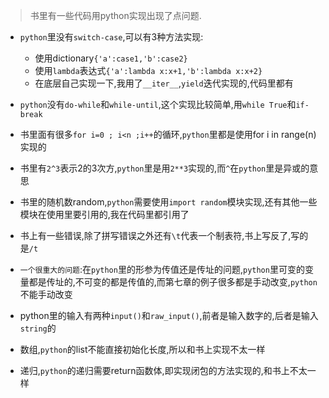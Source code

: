 >书里有一些代码用python实现出现了点问题.
 
 - `python`里没有`switch-case`,可以有3种方法实现:
 	 - 使用dictionary`{'a':case1,'b':case2}`
 	 - 使用`lambda`表达式`{'a':lambda x:x+1,'b':lambda x:x+2}`
 	 - 在底层自己实现一下,我用了`__iter__`,`yield`迭代实现的,代码里都有
 - `python`没有`do-while`和`while-until`,这个实现比较简单,用`while True`和`if-break`
 
 - 书里面有很多`for i=0 ; i<n ;i++`的循环,`python`里都是使用for i in range(n)实现的
 - 书里有`2^3`表示2的3次方,`python`里是用`2**3`实现的,而`^`在`python`里是异或的意思
 - 书里的随机数random,`python`需要使用`import random`模块实现,还有其他一些模块在使用里要引用的,我在代码里都引用了
 - 书上有一些错误,除了拼写错误之外还有`\t`代表一个制表符,书上写反了,写的是`/t`
 - `一个很重大的问题`:在`python`里的形参为传值还是传址的问题,`python`里可变的变量都是传址的,不可变的都是传值的,而第七章的例子很多都是手动改变,`python`不能手动改变
 - python里的输入有两种`input()`和`raw_input()`,前者是输入数字的,后者是输入`string`的
 - 数组,`python`的list不能直接初始化长度,所以和书上实现不太一样
 - 递归,`python`的递归需要return函数体,即实现闭包的方法实现的,和书上不太一样